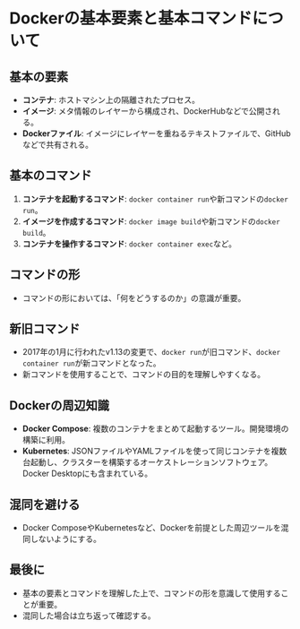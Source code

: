 # Dockerの基本要素と基本コマンドについて

## 基本の要素
- **コンテナ**: ホストマシン上の隔離されたプロセス。
- **イメージ**: メタ情報のレイヤーから構成され、DockerHubなどで公開される。
- **Dockerファイル**: イメージにレイヤーを重ねるテキストファイルで、GitHubなどで共有される。

## 基本のコマンド
1. **コンテナを起動するコマンド**: `docker container run`や新コマンドの`docker run`。
2. **イメージを作成するコマンド**: `docker image build`や新コマンドの`docker build`。
3. **コンテナを操作するコマンド**: `docker container exec`など。

## コマンドの形
- コマンドの形においては、「何をどうするのか」の意識が重要。

## 新旧コマンド
- 2017年の1月に行われたv1.13の変更で、`docker run`が旧コマンド、`docker container run`が新コマンドとなった。
- 新コマンドを使用することで、コマンドの目的を理解しやすくなる。

## Dockerの周辺知識
- **Docker Compose**: 複数のコンテナをまとめて起動するツール。開発環境の構築に利用。
- **Kubernetes**: JSONファイルやYAMLファイルを使って同じコンテナを複数台起動し、クラスターを構築するオーケストレーションソフトウェア。Docker Desktopにも含まれている。

## 混同を避ける
- Docker ComposeやKubernetesなど、Dockerを前提とした周辺ツールを混同しないようにする。

## 最後に
- 基本の要素とコマンドを理解した上で、コマンドの形を意識して使用することが重要。
- 混同した場合は立ち返って確認する。
